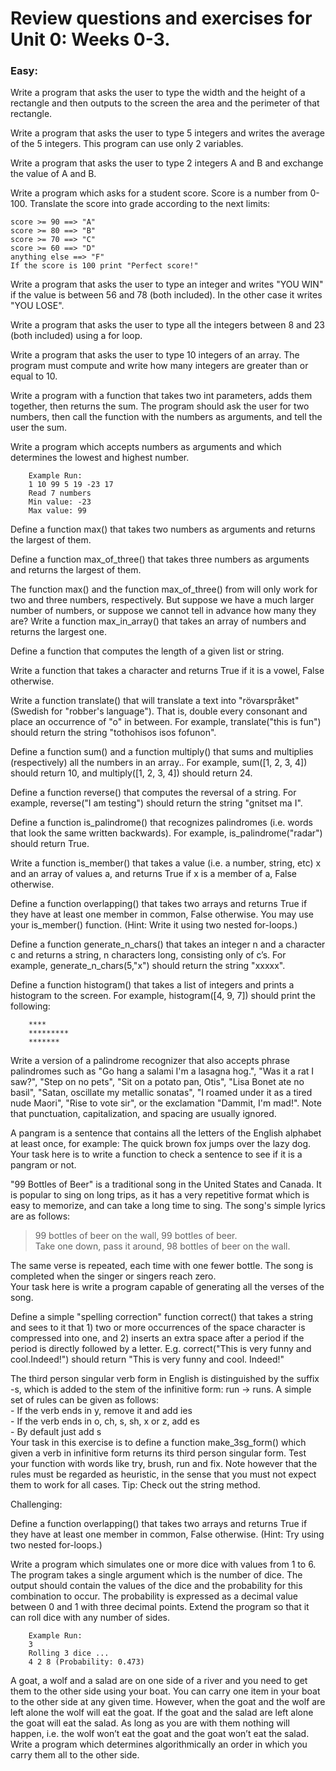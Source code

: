 # Review questions and exercises for Unit 0: Weeks 0-3.

### Easy:

Write a program that asks the user to type the width and the height of a rectangle and then outputs to the screen the area and the perimeter of that rectangle.

Write a program that asks the user to type 5 integers and writes the average of the 5 integers. This program can use only 2 variables.  

Write a program that asks the user to type 2 integers A and B and exchange the value of A and B.  

Write a program which asks for a student score. Score is a number from 0-100. Translate the score into grade according to the next limits:  

    score >= 90 ==> "A"  
    score >= 80 ==> "B"  
    score >= 70 ==> "C"  
    score >= 60 ==> "D"  
    anything else ==> "F"  
    If the score is 100 print "Perfect score!"

Write a program that asks the user to type an integer and writes "YOU WIN" if the value is between 56 and 78 (both included). In the other case it writes "YOU LOSE".  

Write a program that asks the user to type all the integers between 8 and 23 (both included) using a for loop.  

Write a program that asks the user to type 10 integers of an array. The program must compute and write how many integers are greater than or equal to 10.    

Write a program with a function that takes two int parameters, adds them together, then returns the sum. The program should ask the user for two numbers, then call the function with the numbers as arguments, and tell the user the sum.  

Write a program which accepts numbers as arguments and which determines the lowest and highest number.  
```
    Example Run:  
    1 10 99 5 19 -23 17  
    Read 7 numbers  
    Min value: -23  
    Max value: 99  
```
Define a function max() that takes two numbers as arguments and returns the largest of them.   

Define a function max_of_three() that takes three numbers as arguments and returns the largest of them.  

The function max()  and the function max_of_three() from will only work for two and three numbers, respectively. But suppose we have a much larger number of numbers, or suppose we cannot tell in advance how many they are? Write a function max_in_array() that takes an array of numbers and returns the largest one.  

Define a function that computes the length of a given list or string.   

Write a function that takes a character and returns True if it is a vowel, False otherwise.  

Write a function translate() that will translate a text into "rövarspråket" (Swedish for "robber's language"). That is, double every consonant and place an occurrence of "o" in between. For example, translate("this is fun") should return the string "tothohisos isos fofunon".  

Define a function sum() and a function multiply() that sums and multiplies (respectively) all the numbers in an array.. For example, sum([1, 2, 3, 4]) should return 10, and multiply([1, 2, 3, 4]) should return 24.  

Define a function reverse() that computes the reversal of a string. For example, reverse("I am testing") should return the string "gnitset ma I".  

Define a function is_palindrome() that recognizes palindromes (i.e. words that look the same written backwards). For example, is_palindrome("radar") should return True.  

Write a function is_member() that takes a value (i.e. a number, string, etc) x and an array of values a, and returns True if x is a member of a, False otherwise.  

Define a function overlapping() that takes two arrays and returns True if they have at least one member in common, False otherwise. You may use your is_member() function. (Hint: Write it using two nested for-loops.)  

Define a function generate_n_chars() that takes an integer n and a character c and returns a string, n characters long, consisting only of c’s. For example, generate_n_chars(5,"x") should return the string "xxxxx".   

Define a function histogram() that takes a list of integers and prints a histogram to the screen. For example, histogram([4, 9, 7]) should print the following:
```
    ****
    *********
    *******
```

Write a version of a palindrome recognizer that also accepts phrase palindromes such as "Go hang a salami I'm a lasagna hog.", "Was it a rat I saw?", "Step on no pets", "Sit on a potato pan, Otis", "Lisa Bonet ate no basil", "Satan, oscillate my metallic sonatas", "I roamed under it as a tired nude Maori", "Rise to vote sir", or the exclamation "Dammit, I'm mad!". Note that punctuation, capitalization, and spacing are usually ignored.  

A pangram is a sentence that contains all the letters of the English alphabet at least once, for example: The quick brown fox jumps over the lazy dog. Your task here is to write a function to check a sentence to see if it is a pangram or not.  

"99 Bottles of Beer" is a traditional song in the United States and Canada. It is popular to sing on long trips, as it has a very repetitive format which is easy to memorize, and can take a long time to sing. The song's simple lyrics are as follows:

  > 99 bottles of beer on the wall, 99 bottles of beer.  
  > Take one down, pass it around, 98 bottles of beer on the wall.  
    
The same verse is repeated, each time with one fewer bottle. The song is completed when the singer or singers reach zero.  
Your task here is write a program capable of generating all the verses of the song.  

Define a simple "spelling correction" function correct() that takes a string and sees to it that 1) two or more occurrences of the space character is compressed into one, and 2) inserts an extra space after a period if the period is directly followed by a letter. E.g. correct("This   is  very funny  and    cool.Indeed!") should return "This is very funny and cool. Indeed!"   

The third person singular verb form in English is distinguished by the suffix -s, which is added to the stem of the infinitive form: run -> runs. A simple set of rules can be given as follows:  
    - If the verb ends in y, remove it and add ies  
    - If the verb ends in o, ch, s, sh, x or z, add es  
    - By default just add s  
Your task in this exercise is to define a function make_3sg_form() which given a verb in infinitive form returns its third person singular form. Test your function with words like try, brush, run and fix. Note however that the rules must be regarded as heuristic, in the sense that you must not expect them to work for all cases. Tip: Check out the string method.  

Challenging:  

Define a function overlapping() that takes two arrays and returns True if they have at least one member in common, False otherwise. (Hint: Try using two nested for-loops.)  

Write a program which simulates one or more dice with values from 1 to 6. The program takes a single argument which is the number of dice. The output should contain the values of the dice and the probability for this combination to occur. The probability is expressed as a decimal value between 0 and 1 with three decimal points. Extend the program so that it can roll dice with any number of sides.  
``` 
    Example Run:  
    3  
    Rolling 3 dice ...  
    4 2 8 (Probability: 0.473)  
```

A goat, a wolf and a salad are on one side of a river and you need to get them to the other side using your boat. You can carry one item in your boat to the other side at any given time. However, when the goat and the wolf are left alone the wolf will eat the goat. If the goat and the salad are left alone the goat will eat the salad. As long as you are with them nothing will happen, i.e. the wolf won’t eat the goat and the goat won’t eat the salad. Write a program which determines algorithmically an order in which you carry them all to the other side.  
